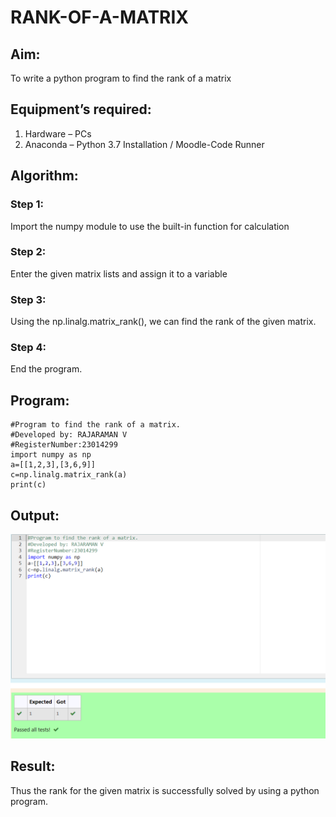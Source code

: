 # RANK-OF-A-MATRIX
## Aim:
To write a python program to find the rank of a matrix
## Equipment’s required:
1. 	Hardware – PCs
2. 	Anaconda – Python 3.7 Installation / Moodle-Code Runner
## Algorithm:
### Step 1: 
Import the numpy module to use the built-in function for calculation
### Step 2: 
Enter the given matrix lists and assign it to a variable
### Step 3: 
Using the np.linalg.matrix_rank(), we can find the rank of the given matrix.
### Step 4: 
End the program.
## Program:
```
#Program to find the rank of a matrix.
#Developed by: RAJARAMAN V
#RegisterNumber:23014299
import numpy as np
a=[[1,2,3],[3,6,9]]
c=np.linalg.matrix_rank(a)
print(c)
```
## Output:
![output](/Screenshot%202023-12-13%20091124.png)
## Result:
Thus the rank for the given matrix is successfully solved by  using a python program.

